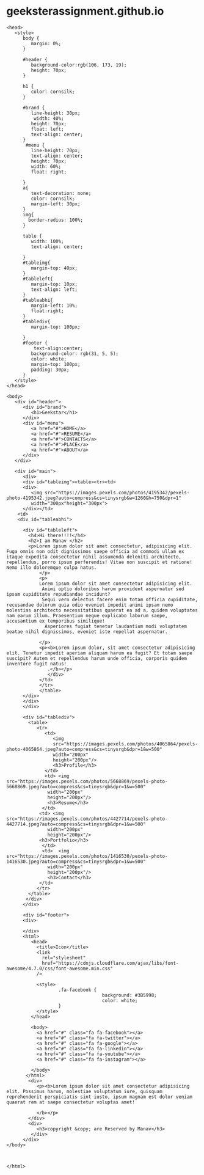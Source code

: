 # geeksterassignment.github.io

<html>

    <head>
       <style>
          body {
             margin: 0%;
          }
    
          #header {
             background-color:rgb(106, 173, 19);
             height: 70px;
          }
    
          h1 {
             color: cornsilk;
          }
    
          #brand {
             line-height: 30px;
              width: 40%;
             height: 70px;
             float: left;
             text-align: center;
          }
           #menu {
             line-height: 70px;
             text-align: center;
             height: 70px;
             width: 60%;
             float: right;
    
          }
          a{
             text-decoration: none;
             color: cornsilk;
             margin-left: 30px;
          }
          img{
            border-radius: 100%;
          }
        
          table {
             width: 100%;
             text-align: center;   
             
          }
          #tableimg{
             margin-top: 40px;
          }
          #tableleft{
             margin-top: 10px;
             text-align: left;
          }
          #tableabhi{
             margin-left: 10%;
             float:right;
          }
          #tablediv{
             margin-top: 100px;
            
          }
          #footer {
              text-align:center;
             background-color: rgb(31, 5, 5);
             color: white;
             margin-top: 100px;
             padding: 30px;
          }
       </style>
    </head>
    
    <body>
       <div id="header">
          <div id="brand">
             <h1>Geekstar</h1>
          </div>
          <div id="menu">
             <a href="#">HOME</a>
             <a href="#">RESUME</a>
             <a href="#">CONTACTS</a>
             <a href="#">PLACE</a>
             <a href="#">ABOUT</a>
          </div>
       </div>
    
       <div id="main">
          <div>
          <div id="tableimg"><table><tr><td>
          <div>
             <img src="https://images.pexels.com/photos/4195342/pexels-photo-4195342.jpeg?auto=compress&cs=tinysrgb&w=1260&h=750&dpr=1"
             width="300px"height="300px">
          </div></td>
        <td>
        <div id="tableabhi">
           
          <div id="tableleft">
            <h4>Hi there!!!!</h4>
            <h2>I am Manav </h2>
            <p>Lorem ipsum dolor sit amet consectetur, adipisicing elit. Fuga omnis non odit dignissimos saepe officia ad commodi ullam ex itaque expedita consectetur nihil assumenda deleniti architecto, repellendus, porro ipsum perferendis! Vitae non suscipit et ratione! Nemo illo doloremque culpa natus.
                </p>
                <p>
                Lorem ipsum dolor sit amet consectetur adipisicing elit.
                 Animi optio doloribus harum provident aspernatur sed ipsam cupiditate repudiandae incidunt? 
                 Sequi vero delectus facere enim totam officia cupiditate, recusandae dolorum quia odio eveniet impedit animi ipsam nemo molestias architecto necessitatibus quaerat ea ad a, quidem voluptates nam earum illum. Praesentium neque explicabo laborum saepe, accusantium ex temporibus similique!
                  Asperiores fugiat tenetur laudantium modi voluptatem beatae nihil dignissimos, eveniet iste repellat aspernatur.
    
                </p>
                <p><b>Lorem ipsum dolor, sit amet consectetur adipisicing elit. Tenetur impedit aperiam aliquam harum ea fugit? Et totam saepe suscipit? Autem et repellendus harum unde officia, corporis quidem inventore fugit natus!
                   .</b></p>
                   </div>
                </td>
                </tr>
                </table>
          </div>
          </div>
          </div>
             
          <div id="tablediv">
            <table>
               <tr>
                  <td>
                     <img 
                     src="https://images.pexels.com/photos/4065864/pexels-photo-4065864.jpeg?auto=compress&cs=tinysrgb&dpr=1&w=500"
                     width="200px"
                     height="200px"/>
                     <h3>Profile</h3>
                  </td>
                  <td> <img src="https://images.pexels.com/photos/5668869/pexels-photo-5668869.jpeg?auto=compress&cs=tinysrgb&dpr=1&w=500"
                   width="200px"
                   height="200px"/>
                   <h3>Resume</h3>
                 </td>
                <td> <img src="https://images.pexels.com/photos/4427714/pexels-photo-4427714.jpeg?auto=compress&cs=tinysrgb&dpr=1&w=500"
                   width="200px"
                   height="200px"/>
                <h3>Portfolio</h3>
                 </td>
                 <td>  <img src="https://images.pexels.com/photos/1416530/pexels-photo-1416530.jpeg?auto=compress&cs=tinysrgb&dpr=1&w=500"
                   width="200px"
                   height="200px"/>
                   <h3>Contact</h3>
                </td>
               </tr>
            </table>
           </div>   
          </div>
    
          <div id="footer">
          <div>
             
          </div>
          <html>
             <head>
               <title>Icon</title>
               <link
                 rel="stylesheet"
                 href="https://cdnjs.cloudflare.com/ajax/libs/font-awesome/4.7.0/css/font-awesome.min.css"
               />
           
               <style>
                       .fa-facebook {
                                       background: #3B5998;
                                       color: white;
                       }
               </style>
             </head>
           
             <body>
               <a href="#" class="fa fa-facebook"></a>
               <a href="#" class="fa fa-twitter"></a>
               <a href="#" class="fa fa-google"></a>
               <a href="#" class="fa fa-linkedin"></a>
               <a href="#" class="fa fa-youtube"></a>
               <a href="#" class="fa fa-instagram"></a>
              
             </body>
           </html>
            <div>
               <p><b>Lorem ipsum dolor sit amet consectetur adipisicing elit. Possimus harum, molestiae voluptatum iure, quisquam reprehenderit perspiciatis sint iusto, ipsum magnam est dolor veniam quaerat rem at saepe consectetur voluptas amet!
    
               </b></p>
            </div>
            <div>
               <h3>copyright &copy; are Reserved by Manav</h3>
             </div>
          </div>
    </body>
    
    
    
    </html>
